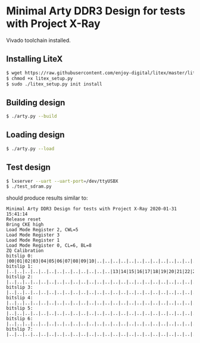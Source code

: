 # Minimal Arty DDR3 Design for tests with Project X-Ray

Vivado toolchain installed.

## Installing LiteX
```sh
$ wget https://raw.githubusercontent.com/enjoy-digital/litex/master/litex_setup.py
$ chmod +x litex_setup.py
$ sudo ./litex_setup.py init install
```
## Building design
```sh
$ ./arty.py --build
```

## Loading design
```sh
$ ./arty.py --load
```

## Test design
```sh
$ lxserver --uart --uart-port=/dev/ttyUSBX
$ ./test_sdram.py
```
should produce results similar to:
```
Minimal Arty DDR3 Design for tests with Project X-Ray 2020-01-31 15:41:14
Release reset
Bring CKE high
Load Mode Register 2, CWL=5
Load Mode Register 3
Load Mode Register 1
Load Mode Register 0, CL=6, BL=8
ZQ Calibration
bitslip 0: |00|01|02|03|04|05|06|07|08|09|10|..|..|..|..|..|..|..|..|..|..|..|..|..|..|..|..|..|..|..|..|..|
bitslip 1: |..|..|..|..|..|..|..|..|..|..|..|..|..|13|14|15|16|17|18|19|20|21|22|23|24|25|..|..|..|..|..|..|
bitslip 2: |..|..|..|..|..|..|..|..|..|..|..|..|..|..|..|..|..|..|..|..|..|..|..|..|..|..|..|..|..|29|30|31|
bitslip 3: |..|..|..|..|..|..|..|..|..|..|..|..|..|..|..|..|..|..|..|..|..|..|..|..|..|..|..|..|..|..|..|..|
bitslip 4: |..|..|..|..|..|..|..|..|..|..|..|..|..|..|..|..|..|..|..|..|..|..|..|..|..|..|..|..|..|..|..|..|
bitslip 5: |..|..|..|..|..|..|..|..|..|..|..|..|..|..|..|..|..|..|..|..|..|..|..|..|..|..|..|..|..|..|..|..|
bitslip 6: |..|..|..|..|..|..|..|..|..|..|..|..|..|..|..|..|..|..|..|..|..|..|..|..|..|..|..|..|..|..|..|..|
bitslip 7: |..|..|..|..|..|..|..|..|..|..|..|..|..|..|..|..|..|..|..|..|..|..|..|..|..|..|..|..|..|..|..|..|
```
